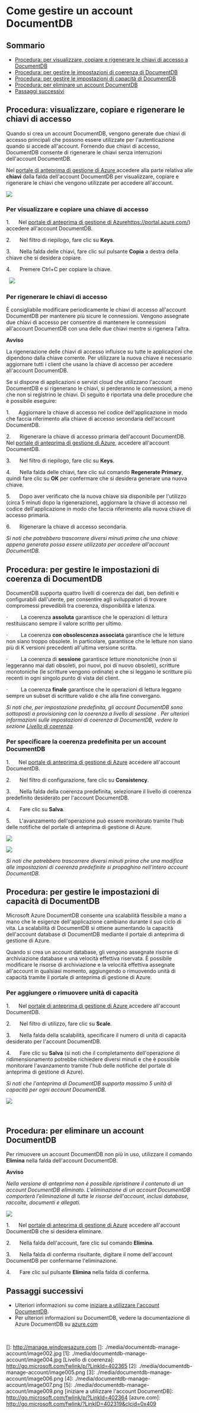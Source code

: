 <properties title="Monitor a DocumentDB Account" pageTitle="Manage a DocumentDB account | Azure" description="Learn how to manage your DocumentDB account." metaKeywords="NoSQL, DocumentDB,  database, document-orientated database, JSON, accounts" services="documentdb" solutions="data-management" documentationCenter=""  authors="hawong" manager="jhubbard" editor="cgronlun" videoId="" scriptId="" />

<tags ms.service="documentdb" ms.workload="data-services" ms.tgt_pltfrm="na" ms.devlang="na" ms.topic="article" ms.date="09/03/2014" ms.author="hawong"></tags>

# Come gestire un account DocumentDB

## Sommario

-   [Procedura: per visualizzare, copiare e rigenerare le chiavi di accesso a DocumentDB](#keys)
-   [Procedura: per gestire le impostazioni di coerenza di DocumentDB](#consistency)
-   [Procedura: per gestire le impostazioni di capacità di DocumentDB](#capacity)
-   [Procedura: per eliminare un account DocumentDB](#delete)
-   [Passaggi successivi](#next)

## <span id="keys"></span></a>Procedura: visualizzare, copiare e rigenerare le chiavi di accesso

Quando si crea un account DocumentDB, vengono generate due chiavi di accesso
principali che possono essere utilizzate per l'autenticazione quando si accede
all'account. Fornendo due chiavi di accesso, DocumentDB consente
di rigenerare le chiavi senza interruzioni dell'account
DocumentDB.

Nel [portale di anteprima di gestione di Azure
](https://portal.azure.com/)[](http://manage.windowsazure.com)
accedere alla parte relativa alle **chiavi** dalla falda dell'account DocumentDB per visualizzare,
copiare e rigenerare le chiavi che vengono utilizzate per accedere all'account.

![](./media/documentdb-manage-account/image002.jpg)

### Per visualizzare e copiare una chiave di accesso

1.      Nel [portale di anteprima di gestione di Azure]https://portal.azure.com/) accedere all'account DocumentDB. 

2.      Nel filtro di riepilogo, fare clic su **Keys**.

3.      Nella falda delle chiavi, fare clic sul pulsante **Copia** a destra della chiave
che si desidera copiare.

4.      Premere Ctrl+C per copiare la chiave.

  ![](./media/documentdb-manage-account/image004.jpg)

### Per rigenerare le chiavi di accesso

È consigliabile modificare periodicamente le chiavi di accesso all'account DocumentDB
per mantenere più sicure le connessioni. Vengono assegnate
due chiavi di accesso per consentire di mantenere le connessioni all'account
DocumentDB con una delle due chiavi mentre si rigenera l'altra.

**Avviso**

La rigenerazione delle chiavi di accesso influisce su tutte le applicazioni che
dipendono dalla chiave corrente. Per utilizzare la nuova chiave è necessario aggiornare tutti i client che usano la chiave di accesso
per accedere all'account DocumentDB.

Se si dispone di applicazioni o servizi cloud che utilizzano l'account DocumentDB e si rigenerano le chiavi,
si perderanno le connessioni, a meno che non si registrino
le chiavi. Di seguito è riportata una delle procedure che è possibile eseguire:

1.      Aggiornare la chiave di accesso nel codice dell'applicazione in modo che faccia riferimento
alla chiave di accesso secondaria dell'account DocumentDB.

2.      Rigenerare la chiave di accesso primaria dell'account DocumentDB.
Nel [portale di anteprima di gestione di Azure](https://portal.azure.com/),
accedere all'account DocumentDB.

3.      Nel filtro di riepilogo, fare clic su **Keys**.

4.      Nella falda delle chiavi, fare clic sul comando **Regenerate Primary**, quindi
fare clic su **OK** per confermare che si desidera generare una nuova chiave.

5.      Dopo aver verificato che la nuova chiave sia disponibile per l'utilizzo
(circa 5 minuti dopo la rigenerazione), aggiornare la chiave di accesso
nel codice dell'applicazione in modo che faccia riferimento alla nuova chiave di accesso primaria.

6.      Rigenerare la chiave di accesso secondaria.

*Si noti che potrebbero trascorrere diversi minuti prima che una chiave appena generata possa
essere utilizzata per accedere all'account DocumentDB.*

## <span id="consistency"></span></a>Procedura: per gestire le impostazioni di coerenza di DocumentDB

DocumentDB supporta quattro livelli di coerenza dei dati, ben definiti e configurabili dall'utente,
per consentire agli sviluppatori di trovare compromessi prevedibili tra
coerenza, disponibilità e latenza.

·         La coerenza **assoluta** garantisce che le operazioni di lettura restituiscano
sempre il valore scritto per ultimo.

·         La coerenza **con obsolescenza associata** garantisce che le letture non siano
troppo obsolete. In particolare, garantisce che le letture non siano
più di K versioni precedenti all'ultima versione scritta.

·         La coerenza di **sessione** garantisce letture monotoniche (non si leggeranno mai
dati obsoleti, poi nuovi, poi di nuovo obsoleti), scritture monotoniche (le scritture vengono
ordinate) e che si leggano le scritture più recenti in ogni singolo punto di vista
del client.

·         La coerenza **finale** garantisce che le operazioni di lettura
leggano sempre un subset di scritture valido e che alla fine convergano.

*Si noti che, per impostazione predefinita, gli account DocumentDB sono sottoposti a provisioning con la coerenza a livello di sessione
. Per ulteriori informazioni sulle impostazioni di coerenza di
DocumentDB, vedere la sezione [Livello di
coerenza](http://go.microsoft.com/fwlink/p/?LinkId=402365).*

### Per specificare la coerenza predefinita per un account DocumentDB

1.      Nel [portale di anteprima di gestione di Azure](https://portal.azure.com/) accedere all'account DocumentDB. 

2.      Nel filtro di configurazione, fare clic su **Consistency**.

3.      Nella falda della coerenza predefinita, selezionare il livello di
coerenza predefinito desiderato per l'account DocumentDB.

4.      Fare clic su **Salva**.

5.      L'avanzamento dell'operazione può essere monitorato tramite
l'hub delle notifiche del portale di anteprima di gestione di Azure.

 ![](./media/documentdb-manage-account/image005.png)

 ![](./media/documentdb-manage-account/image006.png)

*Si noti che potrebbero trascorrere diversi minuti prima che una modifica alle impostazioni
di coerenza predefinite si propaghino nell'intero account DocumentDB.*

## <span id="capacity"></span></a>Procedura: per gestire le impostazioni di capacità di DocumentDB

Microsoft Azure DocumentDB consente una scalabilità flessibile a mano a mano che
le esigenze dell'applicazione cambiano durante il suo ciclo di vita. La scalabilità di
DocumentDB si ottiene aumentando la capacità dell'account database di DocumentDB
 mediante il portale di anteprima di gestione di Azure.

Quando si crea un account database, gli vengono assegnate risorse di archiviazione
database e una velocità effettiva riservata. È possibile modificare le risorse di archiviazione
e la velocità effettiva assegnate all'account in qualsiasi momento, aggiungendo
o rimuovendo unità di capacità tramite il portale di anteprima di gestione di Azure. 

### Per aggiungere o rimuovere unità di capacità

1.      Nel [portale di anteprima di gestione di Azure
][portale di anteprima di gestione di Azure
] accedere all'account DocumentDB. 

2.      Nel filtro di utilizzo, fare clic su **Scale**.

3.      Nella falda della scalabilità, specificare il numero di unità di capacità
desiderato per l'account DocumentDB.

4.      Fare clic su **Salva** (si noti che il completamento dell'operazione di ridimensionamento
potrebbe richiedere diversi minuti e che è possibile monitorare l'avanzamento tramite
l'hub delle notifiche del portale di anteprima di gestione di Azure).

*Si noti che l'anteprima di DocumentDB supporta massimo 5 unità
di capacità per ogni account DocumentDB.*

![](./media/documentdb-manage-account/image007.png)

 

## <span id="delete"></span></a>Procedura: per eliminare un account DocumentDB

Per rimuovere un account DocumentDB non più in uso, utilizzare il comando
**Elimina** nella falda dell'account DocumentDB.

**Avviso**

*Nella versione di anteprima non è possibile ripristinare il contenuto di un account
DocumentDB eliminato. L'eliminazione di un account DocumentDB comporterà l'eliminazione
di tutte le risorse dell'account, inclusi database, raccolte,
documenti e allegati.*

![](./media/documentdb-manage-account/image009.png)

1.      Nel [portale di anteprima di gestione di Azure](https://portal.azure.com/) accedere all'account DocumentDB
che si desidera eliminare. 

2.      Nella falda dell'account, fare clic sul comando **Elimina**.

3.      Nella falda di conferma risultante, digitare il nome dell'account DocumentDB
per confermarne l'eliminazione.

4.      Fare clic sul pulsante **Elimina** nella falda di conferma.

## <span id="next"></span></a>Passaggi successivi

-   Ulteriori informazioni su come [iniziare a utilizzare l'account
    DocumentDB](http://go.microsoft.com/fwlink/p/?LinkId=402364).
-   Per ulteriori informazioni su DocumentDB, vedere la documentazione di
    Azure DocumentDB su
    [azure.com](http://go.microsoft.com/fwlink/?LinkID=402319&clcid=0x409)

 

  [Procedura: per visualizzare, copiare e rigenerare le chiavi di accesso a DocumentDB]: #keys
  [Procedura: per gestire le impostazioni di coerenza di DocumentDB]: #consistency
  [Procedura: per gestire le impostazioni di capacità di DocumentDB]: #capacity
  [Procedura: per eliminare un account DocumentDB]: #delete
  [Passaggi successivi]: #next
  [portale di anteprima di gestione di Azure  ]: https://portal.azure.com/
  []: http://manage.windowsazure.com
  []: ./media/documentdb-manage-account/image002.jpg
  [1]: ./media/documentdb-manage-account/image004.jpg
  [Livello di coerenza]: http://go.microsoft.com/fwlink/p/?LinkId=402365
  [2]: ./media/documentdb-manage-account/image005.png
  [3]: ./media/documentdb-manage-account/image006.png
  [4]: ./media/documentdb-manage-account/image007.png
  [5]: ./media/documentdb-manage-account/image009.png
  [iniziare a utilizzare l'account DocumentDB]: http://go.microsoft.com/fwlink/p/?LinkId=402364
  [azure.com]: http://go.microsoft.com/fwlink/?LinkID=402319&clcid=0x409

